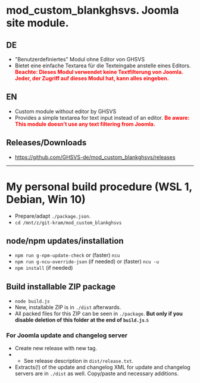 # mod_custom_blankghsvs. Joomla site module.

## DE
- "Benutzerdefiniertes" Modul ohne Editor von GHSVS
- Bietet eine einfache Textarea für die Texteingabe anstelle eines Editors. <strong style='color:red'>Beachte: Dieses Modul verwendet keine Textfilterung von Joomla. Jeder, der Zugriff auf dieses Modul hat, kann alles eingeben.</strong>

## EN
- Custom module without editor by GHSVS
- Provides a simple textarea for text input instead of an editor. <strong style='color:red'>Be aware: This module doesn't use any text filtering from Joomla.</strong>

## Releases/Downloads
- https://github.com/GHSVS-de/mod_custom_blankghsvs/releases

-----------------------------------------------------

# My personal build procedure (WSL 1, Debian, Win 10)
- Prepare/adapt `./package.json`.
- `cd /mnt/z/git-kram/mod_custom_blankghsvs`

## node/npm updates/installation
- `npm run g-npm-update-check` or (faster) `ncu`
- `npm run g-ncu-override-json` (if needed) or (faster) `ncu -u`
- `npm install` (if needed)

## Build installable ZIP package
- `node build.js`
- New, installable ZIP is in `./dist` afterwards.
- All packed files for this ZIP can be seen in `./package`. **But only if you disable deletion of this folder at the end of `build.js`**.s

### For Joomla update and changelog server
- Create new release with new tag.
- - See release description in `dist/release.txt`.
- Extracts(!) of the update and changelog XML for update and changelog servers are in `./dist` as well. Copy/paste and necessary additions.
